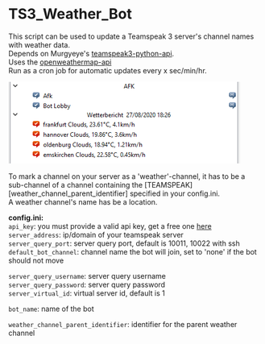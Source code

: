 # TS3_Weather_Bot
This script can be used to update a Teamspeak 3 server's channel names with weather data. <br>
Depends on Murgyeye's [teamspeak3-python-api](https://github.com/Murgeye/teamspeak3-python-api). <br>
Uses the [openweathermap-api](https://openweathermap.org/current) <br>
Run as a cron job for automatic updates every x sec/min/hr.

![alt text](https://raw.githubusercontent.com/JannikRosendahl/assets/master/TS3_Weather_Bot_Screenshot.PNG?token=AJENESPL5RK6DGWWB2QHDYC7KERKG)

To mark a channel on your server as a 'weather'-channel, it has to be a sub-channel of a channel containing the [TEAMSPEAK][weather_channel_parent_identifier]
specified in your config.ini. <br>
A weather channel's name has be a location.

**config.ini:** <br>
`api_key`: you must provide a valid api key, get a free one [here](https://openweathermap.org/price)<br>
`server_address`: ip/domain of your teamspeak server<br>
`server_query_port`: server query port, default is 10011, 10022 with ssh<br>
`default_bot_channel`: channel name the bot will join, set to 'none' if the bot should not move<br>

`server_query_username`: server query username<br>
`server_query_password`: server query password<br>
`server_virtual_id`: virtual server id, default is 1<br>

`bot_name`: name of the bot<br>

`weather_channel_parent_identifier`: identifier for the parent weather channel<br>
